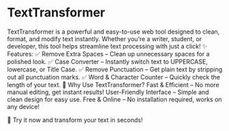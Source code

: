 # TextTransformer
TextTransformer is a powerful and easy-to-use web tool designed to clean, format, and modify text instantly. Whether you’re a writer, student, or developer, this tool helps streamline text processing with just a click!
✨ Features:
✅ Remove Extra Spaces – Clean up unnecessary spaces for a polished look.
✅ Case Converter – Instantly switch text to UPPERCASE, lowercase, or Title Case.
✅ Remove Punctuation – Get plain text by stripping out all punctuation marks.
✅ Word & Character Counter – Quickly check the length of your text.
🔹 Why Use TextTransformer?
Fast & Efficient – No more manual editing, get instant results!
User-Friendly Interface – Simple and clean design for easy use.
Free & Online – No installation required, works on any device!

🚀 Try it now and transform your text in seconds!
